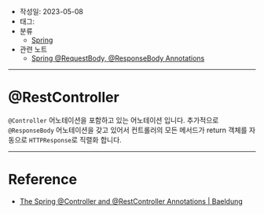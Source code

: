 - 작성일: 2023-05-08
- 태그: 
- 분류
    - [Spring](Spring.md)
- 관련 노트
    - [Spring @RequestBody, @ResponseBody Annotations](Spring%20@RequestBody,%20@ResponseBody%20Annotations.md)
---

# @RestController


`@Controller` 어노테이션을 포함하고 있는 어노테이션 입니다. 추가적으로 `@ResponseBody` 어노테이션을 갖고 있어서 컨트롤러의 모든 메서드가 return 객체를 자동으로 `HTTPResponse`로 직렬화 합니다.

---

# Reference

- [The Spring @Controller and @RestController Annotations | Baeldung](https://www.baeldung.com/spring-controller-vs-restcontroller)
